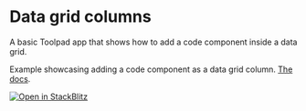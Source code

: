# Data grid columns

<p class="description">A basic Toolpad app that shows how to add a code component inside a data grid.</p>

Example showcasing adding a code component as a data grid column. [The docs](https://mui.com/toolpad/building-ui/data-grid-component/#configuring-columns).

[![Open in StackBlitz](https://developer.stackblitz.com/img/open_in_stackblitz.svg)](https://stackblitz.com/fork/github/mui/mui-toolpad/tree/master/examples/datagrid-columns)
